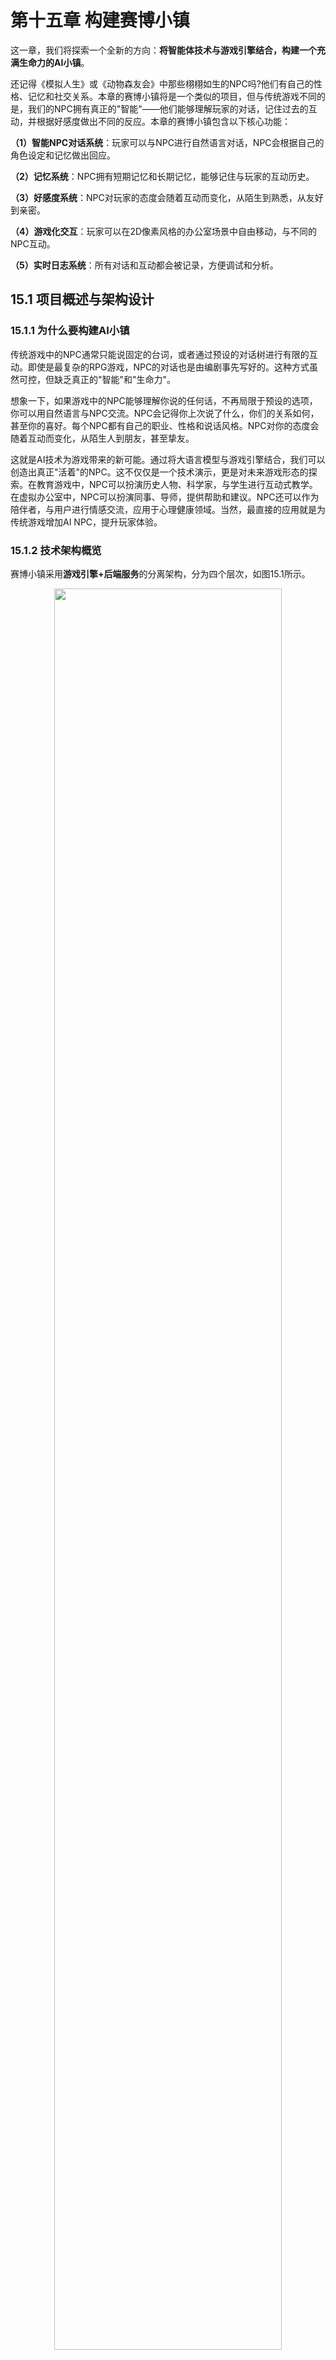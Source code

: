 # 第十五章 构建赛博小镇

这一章，我们将探索一个全新的方向：<strong>将智能体技术与游戏引擎结合，构建一个充满生命力的AI小镇</strong>。

还记得《模拟人生》或《动物森友会》中那些栩栩如生的NPC吗?他们有自己的性格、记忆和社交关系。本章的赛博小镇将是一个类似的项目，但与传统游戏不同的是，我们的NPC拥有真正的"智能"——他们能够理解玩家的对话，记住过去的互动，并根据好感度做出不同的反应。本章的赛博小镇包含以下核心功能：

<strong>（1）智能NPC对话系统</strong>：玩家可以与NPC进行自然语言对话，NPC会根据自己的角色设定和记忆做出回应。

<strong>（2）记忆系统</strong>：NPC拥有短期记忆和长期记忆，能够记住与玩家的互动历史。

<strong>（3）好感度系统</strong>：NPC对玩家的态度会随着互动而变化，从陌生到熟悉，从友好到亲密。

<strong>（4）游戏化交互</strong>：玩家可以在2D像素风格的办公室场景中自由移动，与不同的NPC互动。

<strong>（5）实时日志系统</strong>：所有对话和互动都会被记录，方便调试和分析。

## 15.1 项目概述与架构设计

### 15.1.1 为什么要构建AI小镇

传统游戏中的NPC通常只能说固定的台词，或者通过预设的对话树进行有限的互动。即使是最复杂的RPG游戏，NPC的对话也是由编剧事先写好的。这种方式虽然可控，但缺乏真正的"智能"和"生命力"。

想象一下，如果游戏中的NPC能够理解你说的任何话，不再局限于预设的选项，你可以用自然语言与NPC交流。NPC会记得你上次说了什么，你们的关系如何，甚至你的喜好。每个NPC都有自己的职业、性格和说话风格。NPC对你的态度会随着互动而变化，从陌生人到朋友，甚至挚友。

这就是AI技术为游戏带来的新可能。通过将大语言模型与游戏引擎结合，我们可以创造出真正"活着"的NPC。这不仅仅是一个技术演示，更是对未来游戏形态的探索。在教育游戏中，NPC可以扮演历史人物、科学家，与学生进行互动式教学。在虚拟办公室中，NPC可以扮演同事、导师，提供帮助和建议。NPC还可以作为陪伴者，与用户进行情感交流，应用于心理健康领域。当然，最直接的应用就是为传统游戏增加AI NPC，提升玩家体验。

### 15.1.2 技术架构概览

赛博小镇采用<strong>游戏引擎+后端服务</strong>的分离架构，分为四个层次，如图15.1所示。

<div align="center">
  <img src="https://raw.githubusercontent.com/datawhalechina/Hello-Agents/main/docs/images/15-figures/15-1.png" alt="" width="85%"/>
  <p>图 15.1 赛博小镇技术架构</p>
</div>

前端层使用Godot 4.5游戏引擎，负责游戏渲染、玩家控制、NPC显示和对话UI。Godot是一个开源的2D/3D游戏引擎，非常适合快速开发像素风格的游戏。后端层使用FastAPI框架，负责API路由、NPC状态管理、对话处理和日志记录。FastAPI是一个现代化的Python Web框架，性能优秀且易于开发。智能体层使用我们自己构建的HelloAgents框架，负责NPC智能、记忆管理和好感度计算。每个NPC都是一个SimpleAgent实例，拥有独立的记忆和状态。外部服务层提供LLM能力、向量存储和数据持久化，包括LLM API、Qdrant向量数据库和SQLite关系数据库。

数据流转过程如图15.2所示：

<div align="center">
  <img src="https://raw.githubusercontent.com/datawhalechina/Hello-Agents/main/docs/images/15-figures/15-2.png" alt="" width="85%"/>
  <p>图 15.2 数据流转过程</p>
</div>


玩家在Godot中按E键与NPC互动，Godot通过HTTP API发送对话请求到FastAPI后端。后端调用HelloAgents的SimpleAgent处理对话，Agent从记忆系统中检索相关历史，然后调用LLM生成回复。后端更新NPC状态和好感度，记录日志到控制台和文件，最后返回回复给Godot前端。Godot显示NPC回复并更新UI，完成一次完整的交互循环。

项目的结构如下，方便你定位源码:

```
Helloagents-AI-Town/
├── helloagents-ai-town/           # Godot游戏项目
│   ├── project.godot              # Godot项目配置
│   ├── scenes/                    # 游戏场景
│   │   ├── main.tscn              # 主场景(办公室)
│   │   ├── player.tscn            # 玩家角色
│   │   ├── npc.tscn               # NPC角色
│   │   └── dialogue_ui.tscn       # 对话UI
│   ├── scripts/                   # GDScript脚本
│   │   ├── main.gd                # 主场景逻辑
│   │   ├── player.gd              # 玩家控制
│   │   ├── npc.gd                 # NPC行为
│   │   ├── dialogue_ui.gd         # 对话UI逻辑
│   │   ├── api_client.gd          # API客户端
│   │   └── config.gd              # 配置管理
│   └── assets/                    # 游戏资源
│       ├── characters/            # 角色精灵图
│       ├── interiors/             # 室内场景
│       ├── ui/                    # UI素材
│       └── audio/                 # 音效音乐
│
└── backend/                       # Python后端
    ├── main.py                    # FastAPI主程序
    ├── agents.py                  # NPC Agent系统
    ├── relationship_manager.py    # 好感度管理
    ├── state_manager.py           # 状态管理
    ├── logger.py                  # 日志系统
    ├── config.py                  # 配置管理
    ├── models.py                  # 数据模型
    ├── requirements.txt           # Python依赖
    └── .env.example               # 环境变量示例
```

详细的架构设计和数据流转将在后续章节中介绍。

### 15.1.3 快速体验：5分钟运行项目

在深入学习实现细节之前，让我们先把项目跑起来，看看最终的效果。这样你会对整个系统有一个直观的认识。

<strong>环境要求：</strong>

- Godot 4.2或更高版本
- Python 3.10或更高版本
- LLM API密钥(OpenAI、DeepSeek、智谱等)

<strong>获取项目：</strong>

你可以下载`code/chapter15/Helloagents-AI-Town.zip`分发包并解压，或者从GitHub克隆完整仓库。

<strong>启动后端：</strong>

```bash
# 1. 进入backend目录
cd Helloagents-AI-Town/backend

# 2. 安装依赖
pip install -r requirements.txt

# 3. 配置环境变量
cp .env.example .env
# 编辑.env文件，填写你的API密钥

# 4. 启动后端服务
python main.py
```

成功启动后，你会看到如下输出：

```
============================================================
🎮 赛博小镇后端服务启动中...
============================================================
✅ 所有服务已启动!
📡 API地址: http://0.0.0.0:8000
📚 API文档: http://0.0.0.0:8000/docs
============================================================
```

<strong>启动Godot：</strong>

Godot的安装非常简单，Windows提供了直接打开的`.exe`文件，Mac也提供了`.dmg`文件。可直接在官网下载([Windows](https://godotengine.org/download/windows/) / [Mac](https://godotengine.org/download/macos/))

打开Godot引擎，点击"导入"按钮，浏览到`Helloagents-AI-Town/helloagents-ai-town/project.godot`，点击"导入并编辑"。等待Godot导入资源后，按`F5`或点击"运行"按钮启动游戏。

<strong>体验核心功能：</strong>

游戏启动后，你会看到一个像素风格的Datawhale办公室场景，如图15.3所示。

<div align="center">
  <img src="https://raw.githubusercontent.com/datawhalechina/Hello-Agents/main/docs/images/15-figures/15-3.png" alt="" width="85%"/>
  <p>图 15.3 赛博小镇游戏场景</p>
</div>

使用WASD键移动玩家角色，走到NPC附近时，屏幕上会显示"按E键交互"的提示。按下E键后，会弹出对话框，你可以输入任何想说的话，如图15.4所示。

<div align="center">
  <img src="https://raw.githubusercontent.com/datawhalechina/Hello-Agents/main/docs/images/15-figures/15-4.png" alt="" width="85%"/>
  <p>图 15.4 与NPC对话界面</p>
</div>

NPC会根据自己的角色设定(Python工程师、产品经理、UI设计师)和你们的互动历史做出回应。随着对话的进行，NPC对你的好感度会逐渐提升，从"陌生"到"熟悉"，再到"友好"、"亲密"甚至"挚友"。

<strong>好感度系统在后端实现</strong>，每次对话都会根据玩家的消息内容和情感分析来调整好感度值。虽然前端游戏界面中没有直接显示好感度数值，但所有的好感度变化都会被详细记录在后端日志中。你可以在`backend/logs/dialogue_YYYY-MM-DD.log`文件中查看每次对话的好感度变化。日志文件会记录每次对话的详细信息，包括：当前好感度值、检索到的相关记忆、NPC的回复、好感度变化量(+2.0、+3.0等)、变化原因(友好问候、正常交流等)以及情感分析结果(positive、neutral等)。这种设计让开发者可以清晰地追踪NPC与玩家的关系发展，也为后续在前端添加好感度UI提供了数据基础。

所有的对话都会被记录在后端的日志文件中，你可以通过以下命令实时查看：

```bash
# 在backend目录下
python view_logs.py
```

这个简单的体验展示了AI小镇的核心功能。接下来，我们将深入学习如何实现这些功能。




## 15.2 NPC智能体系统

### 15.2.1 基于HelloAgents的SimpleAgent

在赛博小镇中，每个NPC都是一个独立的智能体。我们使用HelloAgents框架中的SimpleAgent来实现NPC的智能。SimpleAgent是一个轻量级的智能体实现，它封装了LLM调用、消息管理和工具调用等核心功能。

回顾一下第七章中我们学习的SimpleAgent，它的核心是一个简单的对话循环：接收用户消息，调用LLM生成回复，返回结果。在赛博小镇中，我们需要为每个NPC创建一个SimpleAgent实例，并为其配置独特的系统提示词，让每个NPC拥有不同的性格和角色设定。

让我们看看如何创建一个NPC Agent。首先，我们需要定义NPC的基本信息，包括ID、名称、职业和性格。然后，我们根据这些信息构建系统提示词，让LLM扮演这个NPC的角色。最后，我们创建SimpleAgent实例，并配置记忆系统。

```python
from hello_agents import SimpleAgent, HelloAgentsLLM
from hello_agents.memory import MemoryManager, WorkingMemory, EpisodicMemory

def create_npc_agent(npc_id: str, name: str, role: str, personality: str):
    """创建NPC Agent"""
    # 构建系统提示词
    system_prompt = f"""你是{name},一位{role}。
你的性格特点:{personality}

你在Datawhale办公室工作,与同事们一起推动开源社区的发展。
请根据你的角色和性格,自然地与玩家对话。
记住你们之前的对话内容,保持对话的连贯性。
"""

    # 创建LLM实例
    llm = HelloAgentsLLM()

    # 创建记忆管理器
    memory_manager = MemoryManager(
        working_memory=WorkingMemory(capacity=10, ttl_minutes=120),
        episodic_memory=EpisodicMemory(
            db_path=f"memory_data/{npc_id}_episodic.db",
            collection_name=f"{npc_id}_memories"
        )
    )

    # 创建Agent
    agent = SimpleAgent(
        name=name,
        llm=llm,
        system_prompt=system_prompt,
        memory_manager=memory_manager
    )

    return agent
```

这段代码展示了如何创建一个NPC Agent。系统提示词定义了NPC的身份和性格，记忆管理器让NPC能够记住与玩家的对话历史。WorkingMemory是短期记忆，容量为10条消息，保留时间为120分钟。EpisodicMemory是长期记忆，使用SQLite数据库和Qdrant向量数据库存储，可以检索相关的历史对话。

NPC Agent的工作流程如图15.5所示：

<div align="center">
  <img src="https://raw.githubusercontent.com/datawhalechina/Hello-Agents/main/docs/images/15-figures/15-5.png" alt="" width="85%"/>
  <p>图 15.5 NPC Agent工作流程</p>
</div>


### 15.2.2 NPC角色设定与Prompt设计

一个好的NPC需要有鲜明的性格和角色设定。在赛博小镇中，我们设计了三个NPC，分别代表不同的职业和性格。

<strong>张三 - Python工程师</strong>

张三是一位资深的Python工程师，负责HelloAgents框架的核心开发。他性格严谨，说话直接，喜欢用技术术语。他对代码质量有很高的要求，经常会分享一些编程技巧和最佳实践。

```python
npc_zhang = {
    "npc_id": "zhang_san",
    "name": "张三",
    "role": "Python工程师",
    "personality": "严谨、专业、喜欢分享技术知识。说话直接,注重代码质量。"
}
```

<strong>李四 - 产品经理</strong>

李四是一位经验丰富的产品经理，负责HelloAgents框架的产品规划和用户体验设计。他性格外向，善于沟通，总是能从用户的角度思考问题。他喜欢讨论产品设计和用户需求，经常会问"为什么"。

```python
npc_li = {
    "npc_id": "li_si",
    "name": "李四",
    "role": "产品经理",
    "personality": "外向、善于沟通、注重用户体验。喜欢从用户角度思考问题。"
}
```

<strong>王五 - UI设计师</strong>

王五是一位富有创意的UI设计师，负责HelloAgents框架的界面设计和视觉呈现。他性格温和，审美独特，对色彩和布局有敏锐的感知。他喜欢讨论设计理念和美学，经常会分享一些设计灵感。

```python
npc_wang = {
    "npc_id": "wang_wu",
    "name": "王五",
    "role": "UI设计师",
    "personality": "温和、富有创意、审美独特。注重视觉呈现和用户体验。"
}
```

这三个NPC的设定各有特色，玩家可以根据自己的兴趣选择与不同的NPC互动。张三可以教你编程技巧，李四可以和你讨论产品设计，王五可以分享设计灵感。

### 15.2.3 记忆系统集成

记忆系统是NPC智能的关键。一个能够记住过去对话的NPC，会让玩家感觉更加真实和有趣。我们采用helloagents的`WorkingMemory`和`EpisodicMemory`构造短期记忆和长期记忆。

短期记忆存储最近的对话内容，容量有限，会随着时间自动清理。它的作用是保持对话的连贯性，让NPC能够理解上下文。比如，当玩家说"它是什么颜色的?"时，NPC需要从短期记忆中找到"它"指的是什么。

长期记忆存储所有的对话历史，使用向量数据库进行语义检索。当玩家提到某个话题时，NPC可以从长期记忆中检索相关的历史对话，回忆起之前讨论过的内容。比如，当玩家说"还记得我们上次讨论的那个项目吗?"，NPC可以从长期记忆中找到相关的对话记录。

记忆系统的架构如图15.6所示：

<div align="center">
  <img src="https://raw.githubusercontent.com/datawhalechina/Hello-Agents/main/docs/images/15-figures/15-6.png" alt="" width="85%"/>
  <p>图 15.6 记忆系统架构</p>
</div>


在实际使用中，Agent会先从短期记忆中获取最近的对话，然后从长期记忆中检索相关的历史对话，将这些信息一起发送给LLM，生成更加准确和个性化的回复。

```python
# Agent处理对话的流程
def process_dialogue(agent, player_message):
    # 1. 从短期记忆获取最近对话
    recent_messages = agent.memory_manager.working_memory.get_recent_messages(5)

    # 2. 从长期记忆检索相关历史
    relevant_memories = agent.memory_manager.episodic_memory.search(
        query=player_message,
        top_k=3
    )

    # 3. 构建上下文
    context = {
        "recent": recent_messages,
        "relevant": relevant_memories
    }

    # 4. 调用Agent生成回复
    reply = agent.run(player_message, context=context)

    # 5. 保存到记忆系统
    agent.memory_manager.add_interaction(player_message, reply)

    return reply
```

这个流程确保了NPC能够记住与玩家的互动历史，并在对话中体现出来。

### 15.2.4 批量对话生成：轻负载模式

在实际运行中，很快就会发现了一个问题：当多个玩家同时与不同的NPC对话时，后端需要并发处理多个LLM请求。每个请求都需要调用API，这不仅增加了成本，还可能因为并发限制导致请求失败或延迟。

为了解决这个问题，我们设计了一个<strong>批量对话生成系统</strong>。核心思想是：将多个NPC的对话请求合并成一次LLM调用，让LLM一次性生成所有NPC的回复。这就像餐厅的"预制菜"一样，提前批量准备好，需要时直接使用，大大降低了成本和延迟。

批量生成的工作流程如图15.7所示：

<div align="center">
  <img src="https://raw.githubusercontent.com/datawhalechina/Hello-Agents/main/docs/images/15-figures/15-7.png" alt="" width="85%"/>
  <p>图 15.7 批量生成vs传统模式</p>
</div>


批量生成器的实现非常巧妙。我们构建一个特殊的提示词，要求LLM一次性生成所有NPC的对话，并以JSON格式返回。这样，一次API调用就能获得所有NPC的回复，成本降低到原来的1/3，延迟也大幅减少。

```python
class NPCBatchGenerator：
    """批量生成NPC对话的生成器"""

    def __init__(self):
        self.llm = HelloAgentsLLM()
        self.npc_configs = NPC_ROLES  # 所有NPC的配置

    def generate_batch_dialogues(self, context: Optional[str] = None) -> Dict[str, str]:
        """批量生成所有NPC的对话

        Args:
            context: 场景上下文(如"上午工作时间"、"午餐时间"等)

        Returns:
            Dict[str, str]: NPC名称到对话内容的映射
        """
        # 构建批量生成提示词
        prompt = self._build_batch_prompt(context)

        # 一次LLM调用生成所有对话
        response = self.llm.invoke([
            {"role": "system", "content": "你是一个游戏NPC对话生成器,擅长创作自然真实的办公室对话。"},
            {"role": "user", "content": prompt}
        ])

        # 解析JSON响应
        dialogues = json.loads(response)
        # 返回格式: {"张三": "...", "李四": "...", "王五": "..."}

        return dialogues

    def _build_batch_prompt(self, context: Optional[str] = None) -> str:
        """构建批量生成提示词"""
        # 根据时间自动推断场景
        if context is None:
            context = self._get_current_context()

        # 构建NPC描述
        npc_descriptions = []
        for name, cfg in self.npc_configs.items():
            desc = f"- {name}({cfg['title']}): 在{cfg['location']}{cfg['activity']},性格{cfg['personality']}"
            npc_descriptions.append(desc)

        npc_desc_text = "\n".join(npc_descriptions)

        prompt = f"""请为Datawhale办公室的3个NPC生成当前的对话或行为描述。

【场景】{context}

【NPC信息】
{npc_desc_text}

【生成要求】
1. 每个NPC生成1句话(20-40字)
2. 内容要符合角色设定、当前活动和场景氛围
3. 可以是自言自语、工作状态描述、或简单的思考
4. 要自然真实,像真实的办公室同事
5. **必须严格按照JSON格式返回**

【输出格式】(严格遵守)
{{"张三": "...", "李四": "...", "王五": "..."}}

【示例输出】
{{"张三": "这个bug真是见鬼了,已经调试两小时了...", "李四": "嗯,这个功能的优先级需要重新评估一下。", "王五": "这杯咖啡的拉花真不错,灵感来了!"}}

请生成(只返回JSON,不要其他内容):
"""
        return prompt
```

这个设计的关键在于提示词的构建。我们明确要求LLM返回JSON格式，并提供了示例输出。LLM会严格按照这个格式生成回复，我们只需要解析JSON就能获得所有NPC的对话。

批量生成还有一个额外的好处：所有NPC的对话是在同一个上下文中生成的，因此它们之间会有一定的关联性。比如，如果张三在调试bug，李四可能会提到要帮忙看看;如果王五在设计界面，张三可能会说等会儿去看看设计稿。这让整个办公室的氛围更加真实和连贯。

当然，批量生成也有一些限制。它更适合生成NPC的"背景对话"或"自言自语"，而不是与玩家的直接互动。对于玩家发起的对话，我们仍然使用单独的Agent来处理，以保证回复的个性化和准确性。批量生成主要用于以下场景：

1. <strong>NPC背景对话</strong>：玩家进入场景时，NPC正在做什么、说什么
2. <strong>定时更新</strong>：每隔一段时间更新NPC的状态和对话
3. <strong>场景氛围</strong>：根据时间(早上、中午、晚上)生成不同的对话
4. <strong>降低成本</strong>：在高并发场景下，使用批量生成降低API调用次数

<strong>混合模式：批量生成+即时响应</strong>

在实际实现中，我们采用了一种混合模式，将批量生成和即时响应结合起来。这个设计非常巧妙，既保证了效率，又保证了交互的质量。

具体来说，系统会在后台定期运行批量生成，为所有NPC生成当前场景下的"背景对话"。这些对话会被缓存起来，当玩家靠近NPC但还没有发起交互时，NPC会显示这些背景对话，比如"正在调试代码..."、"在看产品文档..."等。这让NPC看起来是"活着的"，而不是静止的模型。

但是，当玩家按下E键发起交互时，系统会立即切换到即时响应模式。此时，后端会调用该NPC的专属Agent，根据玩家的具体消息、历史记忆和好感度，生成个性化的回复。这个过程是实时的，确保NPC的回复与玩家的输入高度相关。

```python
# 在main.py中的混合模式实现
@app.post("/dialogue")
async def dialogue(request: DialogueRequest):
    """处理玩家与NPC的对话(即时响应模式)"""
    npc_id = request.npc_id
    player_message = request.player_message
    player_name = request.player_name

    # 获取NPC Agent(每个NPC有独立的Agent)
    agent = npc_agents.get(npc_id)
    if not agent:
        raise HTTPException(status_code=404, detail="NPC not found")

    # 即时生成个性化回复
    # 这里不使用批量生成,而是调用Agent的run方法
    reply = agent.run(player_message)

    # 更新好感度
    affinity_change = relationship_manager.update_affinity(
        npc_id, player_name, player_message, reply
    )

    return {
        "npc_reply": reply,
        "affinity_score": affinity_change["score"],
        "affinity_level": affinity_change["level"]
    }

# 后台任务:定期批量生成背景对话
async def background_dialogue_update():
    """后台任务:每5分钟更新一次NPC背景对话"""
    while True:
        try:
            # 使用批量生成器生成所有NPC的背景对话
            batch_generator = get_batch_generator()
            dialogues = batch_generator.generate_batch_dialogues()

            # 更新到状态管理器
            for npc_name, dialogue in dialogues.items():
                state_manager.update_npc_background_dialogue(npc_name, dialogue)

            print(f"✅ 背景对话更新完成: {len(dialogues)}个NPC")
        except Exception as e:
            print(f"❌ 背景对话更新失败: {e}")

        # 等待5分钟
        await asyncio.sleep(300)
```

这种混合模式的优势非常明显：

1. <strong>降低成本</strong>：背景对话使用批量生成，一次调用生成所有NPC的对话，成本低
2. <strong>保证质量</strong>：玩家交互使用即时响应，每个回复都是个性化的，质量高
3. <strong>提升体验</strong>：NPC始终有"背景对话"，看起来很生动;玩家交互时回复准确，体验好
4. <strong>灵活调整</strong>：可以根据服务器负载动态调整批量生成的频率

通过批量生成和即时响应的结合，我们实现了一个既高效又智能的NPC系统。在正常情况下，玩家感受不到任何差异，但后端的成本和性能得到了显著优化。这个设计思路也可以应用到其他需要大量AI调用的场景中。


## 15.3 好感度系统设计

### 15.3.1 好感度等级划分

在赛博小镇中，NPC对玩家的态度会随着互动而变化。我们设计了一个五级好感度系统，从陌生到挚友，每个等级都有不同的分数范围和对应的行为表现。

好感度系统的核心思想是：通过量化NPC与玩家的关系，让NPC的回复更加真实和有层次感。当玩家刚进入游戏时，所有NPC对玩家都是陌生的态度，回复比较礼貌但疏远。随着对话的进行，如果玩家表现友好，NPC的好感度会逐渐提升，回复也会变得更加亲切和详细。

我们将好感度分为五个等级，每个等级对应一个分数范围，如图15.8所示：

<div align="center">
  <img src="https://raw.githubusercontent.com/datawhalechina/Hello-Agents/main/docs/images/15-figures/15-8.png" alt="" width="85%"/>
  <p>图 15.8 好感度等级划分</p>
</div>

- <strong>陌生(0-20分)</strong>：NPC刚认识玩家，态度礼貌但保持距离。回复简短，不会主动分享个人信息。

- <strong>熟悉(21-40分)</strong>：NPC开始记住玩家，愿意进行简单的交流。回复变得更加自然，偶尔会分享一些工作相关的信息。

- <strong>友好(41-60分)</strong>：NPC把玩家当作朋友，愿意分享更多信息。回复更加详细，会主动询问玩家的情况。

- <strong>亲密(61-80分)</strong>：NPC非常信任玩家，愿意分享私人话题。回复充满热情，会给玩家提供帮助和建议。

- <strong>挚友(81-100分)</strong>：NPC把玩家当作最好的朋友，无话不谈。回复非常亲切，会分享内心的想法和感受。

这个设计让玩家能够清晰地感受到与NPC关系的变化，也为后续的游戏玩法提供了基础。比如，只有达到一定好感度，NPC才会分享某些特殊信息或提供特殊任务。

### 15.3.2 好感度计算逻辑

好感度的计算需要考虑多个因素。我们不能简单地让每次对话都增加固定的分数，这样会让系统显得机械和不真实。一个好的好感度系统应该能够识别玩家的态度，并根据对话内容动态调整分数。

在赛博小镇中，我们使用LLM来分析对话内容，判断玩家的态度是友好、中立还是不友好。然后根据判断结果调整好感度分数。这个过程是自动的，不需要玩家刻意选择选项，让互动更加自然。

好感度计算流程如图15.9所示：

<div align="center">
  <img src="https://raw.githubusercontent.com/datawhalechina/Hello-Agents/main/docs/images/15-figures/15-9.png" alt="" width="85%"/>
  <p>图 15.9 好感度计算流程</p>
</div>


```python
class RelationshipManager:
    """好感度管理器"""

    def __init__(self):
        self.affinity_data = {}  # 存储好感度数据
        self.llm = HelloAgentsLLM()  # 用于分析对话

    def analyze_sentiment(self, player_message: str, npc_reply: str) -> int:
        """分析对话情感,返回好感度变化值"""
        prompt = f"""分析以下对话中玩家的态度:
玩家: {player_message}
NPC: {npc_reply}

请判断玩家的态度是:
1. 友好(+5分): 礼貌、热情、表示感谢或赞同
2. 中立(+2分): 普通的询问或陈述
3. 不友好(-3分): 粗鲁、冷漠、批评或否定

只返回数字,不要其他内容。"""

        response = self.llm.think([{"role": "user", "content": prompt}])
        try:
            score_change = int(response.strip())
            return max(-3, min(5, score_change))  # 限制在-3到5之间
        except:
            return 2  # 默认中立

    def update_affinity(self, npc_id: str, player_name: str,
                       player_message: str, npc_reply: str) -> dict:
        """更新好感度"""
        key = f"{npc_id}_{player_name}"

        # 获取当前好感度
        if key not in self.affinity_data:
            self.affinity_data[key] = {
                "score": 0,
                "level": "陌生",
                "interaction_count": 0
            }

        # 分析对话情感
        score_change = self.analyze_sentiment(player_message, npc_reply)

        # 更新分数
        current_score = self.affinity_data[key]["score"]
        new_score = max(0, min(100, current_score + score_change))

        # 更新等级
        level = self.get_affinity_level(new_score)

        # 更新数据
        self.affinity_data[key].update({
            "score": new_score,
            "level": level,
            "interaction_count": self.affinity_data[key]["interaction_count"] + 1
        })

        return self.affinity_data[key]

    def get_affinity_level(self, score: int) -> str:
        """根据分数获取好感度等级"""
        if score <= 20:
            return "陌生"
        elif score <= 40:
            return "熟悉"
        elif score <= 60:
            return "友好"
        elif score <= 80:
            return "亲密"
        else:
            return "挚友"
```

这个实现使用LLM来分析对话内容，自动判断玩家的态度并调整好感度。这样的设计让好感度系统更加智能和自然，玩家不需要刻意讨好NPC，只需要正常交流即可。

### 15.3.3 好感度影响对话

好感度不仅仅是一个数字，它应该真正影响NPC的行为。在赛博小镇中，我们通过修改NPC的系统提示词，让NPC根据当前的好感度等级调整回复风格。

当好感度较低时，NPC会保持礼貌但疏远的态度。当好感度提升后，NPC会变得更加热情和健谈。这种变化是通过动态调整系统提示词实现的。

```python
def create_npc_agent_with_affinity(npc_id: str, name: str, role: str,
                                   personality: str, affinity_level: str):
    """创建带好感度的NPC Agent"""

    # 根据好感度等级调整提示词
    affinity_prompts = {
        "陌生": "你刚认识这位玩家,保持礼貌但不要过于热情。回复简短专业。",
        "熟悉": "你已经认识这位玩家,可以进行正常的交流。回复自然友好。",
        "友好": "你把这位玩家当作朋友,愿意分享更多信息。回复详细热情。",
        "亲密": "你非常信任这位玩家,可以分享私人话题。回复充满关心。",
        "挚友": "你把这位玩家当作最好的朋友,无话不谈。回复亲切真诚。"
    }

    system_prompt = f"""你是{name},一位{role}。
你的性格特点:{personality}

当前与玩家的关系:{affinity_level}
{affinity_prompts.get(affinity_level, affinity_prompts["陌生"])}

你在Datawhale办公室工作,与同事们一起推动开源社区的发展。
请根据你的角色、性格和与玩家的关系,自然地回复。
"""

    # 创建Agent
    llm = HelloAgentsLLM()
    agent = SimpleAgent(
        name=name,
        llm=llm,
        system_prompt=system_prompt
    )

    return agent
```

这个设计让NPC的行为随着好感度动态变化。玩家可以明显感受到，随着互动的增加，NPC对自己的态度在逐渐改变，这大大增强了游戏的沉浸感和趣味性。


## 15.4 后端服务实现

### 15.4.1 FastAPI应用结构

赛博小镇的后端使用FastAPI框架构建，负责处理Godot前端的请求，调用HelloAgents的NPC Agent，管理NPC状态和好感度，以及记录日志。一个清晰的应用结构能够让代码更易于维护和扩展。

我们的FastAPI应用采用模块化设计，将不同的功能分离到不同的文件中，如图15.10所示:

<div align="center">
  <img src="https://raw.githubusercontent.com/datawhalechina/Hello-Agents/main/docs/images/15-figures/15-10.png" alt="" width="85%"/>
  <p>图 15.10 后端应用结构</p>
</div>


让我们从`main.py`开始，这是FastAPI应用的入口文件：

```python
from fastapi import FastAPI, HTTPException
from fastapi.middleware.cors import CORSMiddleware
from pydantic import BaseModel, Field
from typing import Optional
import uvicorn

from agents import NPCAgentManager
from relationship_manager import RelationshipManager
from state_manager import StateManager
from logger import DialogueLogger
from config import settings

# 创建FastAPI应用
app = FastAPI(
    title="赛博小镇后端服务",
    description="基于HelloAgents的AI NPC对话系统",
    version="1.0.0"
)

# 配置CORS,允许Godot前端访问
app.add_middleware(
    CORSMiddleware,
    allow_origins=["*"],  # 生产环境应该限制具体域名
    allow_credentials=True,
    allow_methods=["*"],
    allow_headers=["*"],
)

# 初始化各个管理器
agent_manager = NPCAgentManager()
relationship_manager = RelationshipManager()
state_manager = StateManager()
dialogue_logger = DialogueLogger()

@app.on_event("startup")
async def startup_event():
    """应用启动时的初始化"""
    print("=" * 60)
    print("🎮 赛博小镇后端服务启动中...")
    print("=" * 60)

    # 初始化NPC Agents
    agent_manager.initialize_npcs()
    print("✅ NPC Agents已初始化")

    # 初始化状态管理器
    state_manager.initialize_npcs()
    print("✅ 状态管理器已初始化")

@app.get("/")
async def root():
    """健康检查"""
    return {
        "status": "running",
        "message": "赛博小镇后端服务正在运行",
        "version": "1.0.0",
        "npcs": state_manager.get_npc_count()
    }

if __name__ == "__main__":
    uvicorn.run(
        app,
        host=settings.HOST,
        port=settings.PORT,
        log_level="info"
    )
```

这个主程序文件定义了FastAPI应用的基本结构，配置了CORS中间件以允许跨域请求，并在启动时初始化各个管理器。接下来我们将实现具体的API路由。

### 15.4.2 API路由设计

赛博小镇的后端需要提供几个核心API端点，用于处理Godot前端的请求。我们将这些路由添加到`main.py`中。

<strong>获取NPC状态</strong>

这个API返回所有NPC的当前状态，包括位置、是否忙碌等信息：

```python
from models import NPCStatusResponse

@app.get("/npcs/status", response_model=NPCStatusResponse)
async def get_npc_status():
    """获取所有NPC的状态"""
    npcs = state_manager.get_all_npc_states()
    return {"npcs": npcs}

@app.get("/npcs/{npc_id}/status")
async def get_single_npc_status(npc_id: str):
    """获取单个NPC的状态"""
    npc = state_manager.get_npc_state(npc_id)
    if not npc:
        raise HTTPException(status_code=404, detail=f"NPC {npc_id} 不存在")
    return npc
```

<strong>对话接口</strong>

这是最核心的API，处理玩家与NPC的对话：

```python
from models import DialogueRequest, DialogueResponse

@app.post("/dialogue", response_model=DialogueResponse)
async def dialogue(request: DialogueRequest):
    """处理玩家与NPC的对话"""
    # 1. 验证NPC是否存在
    if not agent_manager.has_npc(request.npc_id):
        raise HTTPException(status_code=404, detail=f"NPC {request.npc_id} 不存在")

    # 2. 检查NPC是否忙碌
    if state_manager.is_npc_busy(request.npc_id):
        raise HTTPException(status_code=409, detail=f"NPC {request.npc_id} 正在与其他玩家对话")

    # 3. 标记NPC为忙碌状态
    state_manager.set_npc_busy(request.npc_id, True)

    try:
        # 4. 获取当前好感度
        affinity_info = relationship_manager.get_affinity(
            request.npc_id,
            request.player_name
        )

        # 5. 调用Agent生成回复
        agent = agent_manager.get_agent(request.npc_id, affinity_info["level"])
        reply = agent.run(request.player_message)

        # 6. 更新好感度
        new_affinity = relationship_manager.update_affinity(
            request.npc_id,
            request.player_name,
            request.player_message,
            reply
        )

        # 7. 记录日志
        dialogue_logger.log_dialogue(
            npc_id=request.npc_id,
            player_name=request.player_name,
            player_message=request.player_message,
            npc_reply=reply,
            affinity_info=new_affinity
        )

        # 8. 返回回复
        return DialogueResponse(
            npc_reply=reply,
            affinity_level=new_affinity["level"],
            affinity_score=new_affinity["score"]
        )

    except Exception as e:
        dialogue_logger.log_error(f"对话处理失败: {str(e)}")
        raise HTTPException(status_code=500, detail=f"对话处理失败: {str(e)}")

    finally:
        # 9. 释放NPC状态
        state_manager.set_npc_busy(request.npc_id, False)
```

<strong>好感度查询</strong>

这个API允许查询玩家与NPC的好感度：

```python
from models import AffinityInfo

@app.get("/affinity/{npc_id}/{player_name}", response_model=AffinityInfo)
async def get_affinity(npc_id: str, player_name: str):
    """获取玩家与NPC的好感度"""
    if not agent_manager.has_npc(npc_id):
        raise HTTPException(status_code=404, detail=f"NPC {npc_id} 不存在")

    affinity = relationship_manager.get_affinity(npc_id, player_name)
    return affinity
```

API路由的调用流程如图15.11所示：

<div align="center">
  <img src="https://raw.githubusercontent.com/datawhalechina/Hello-Agents/main/docs/images/15-figures/15-11.png" alt="" width="85%"/>
  <p>图 15.11 API调用流程</p>
</div>


### 15.4.3 状态管理与日志系统

<strong>状态管理器</strong>

状态管理器负责跟踪每个NPC的当前状态，包括位置、是否忙碌、当前动作等。这对于防止并发问题很重要,比如避免一个NPC同时与多个玩家对话。

```python
# state_manager.py
from typing import Dict, List, Optional
from datetime import datetime

class StateManager:
    """NPC状态管理器"""

    def __init__(self):
        self.npc_states: Dict[str, dict] = {}

    def initialize_npcs(self):
        """初始化NPC状态"""
        npcs = [
            {
                "npc_id": "zhang_san",
                "name": "张三",
                "role": "Python工程师",
                "position": {"x": 300, "y": 200}
            },
            {
                "npc_id": "li_si",
                "name": "李四",
                "role": "产品经理",
                "position": {"x": 500, "y": 200}
            },
            {
                "npc_id": "wang_wu",
                "name": "王五",
                "role": "UI设计师",
                "position": {"x": 700, "y": 200}
            }
        ]

        for npc in npcs:
            self.npc_states[npc["npc_id"]] = {
                **npc,
                "is_busy": False,
                "current_action": "idle",
                "last_interaction": None
            }

    def get_npc_state(self, npc_id: str) -> Optional[dict]:
        """获取NPC状态"""
        return self.npc_states.get(npc_id)

    def get_all_npc_states(self) -> List[dict]:
        """获取所有NPC状态"""
        return list(self.npc_states.values())

    def is_npc_busy(self, npc_id: str) -> bool:
        """检查NPC是否忙碌"""
        npc = self.npc_states.get(npc_id)
        return npc["is_busy"] if npc else False

    def set_npc_busy(self, npc_id: str, busy: bool):
        """设置NPC忙碌状态"""
        if npc_id in self.npc_states:
            self.npc_states[npc_id]["is_busy"] = busy
            if busy:
                self.npc_states[npc_id]["last_interaction"] = datetime.now().isoformat()

    def get_npc_count(self) -> int:
        """获取NPC数量"""
        return len(self.npc_states)
```

<strong>日志系统</strong>

日志系统实现了双输出：控制台和文件。这样既方便实时查看，又能保存历史记录。

```python
# logger.py
import logging
from datetime import datetime
from pathlib import Path

class DialogueLogger:
    """对话日志记录器"""

    def __init__(self, log_dir: str = "logs"):
        self.log_dir = Path(log_dir)
        self.log_dir.mkdir(exist_ok=True)

        # 创建日志文件名(按日期)
        today = datetime.now().strftime("%Y-%m-%d")
        log_file = self.log_dir / f"dialogue_{today}.log"

        # 配置日志
        self.logger = logging.getLogger("DialogueLogger")
        self.logger.setLevel(logging.INFO)

        # 控制台处理器
        console_handler = logging.StreamHandler()
        console_handler.setLevel(logging.INFO)
        console_formatter = logging.Formatter(
            '%(asctime)s - %(levelname)s - %(message)s',
            datefmt='%H:%M:%S'
        )
        console_handler.setFormatter(console_formatter)

        # 文件处理器
        file_handler = logging.FileHandler(log_file, encoding='utf-8')
        file_handler.setLevel(logging.INFO)
        file_formatter = logging.Formatter(
            '%(asctime)s - %(levelname)s - %(message)s',
            datefmt='%Y-%m-%d %H:%M:%S'
        )
        file_handler.setFormatter(file_formatter)

        # 添加处理器
        self.logger.addHandler(console_handler)
        self.logger.addHandler(file_handler)

    def log_dialogue(self, npc_id: str, player_name: str,
                    player_message: str, npc_reply: str,
                    affinity_info: dict):
        """记录对话"""
        log_message = f"""
{'='*60}
NPC: {npc_id}
玩家: {player_name}
玩家消息: {player_message}
NPC回复: {npc_reply}
好感度: {affinity_info['level']} ({affinity_info['score']}/100)
互动次数: {affinity_info['interaction_count']}
{'='*60}
"""
        self.logger.info(log_message)

    def log_error(self, error_message: str):
        """记录错误"""
        self.logger.error(error_message)
```

这个日志系统会在控制台实时显示对话内容，同时保存到文件中。每天的日志会保存在单独的文件中,方便后续分析。

### 15.4.4 理解Godot的场景系统

在开始构建游戏场景之前，我们需要先理解Godot的核心概念——场景(Scene)和节点(Node)。这是Godot与其他游戏引擎最大的不同之处，也是它最强大的特性之一。

<strong>什么是节点?</strong>

节点是Godot中最基本的构建块。你可以把节点想象成乐高积木，每个节点都有特定的功能。比如，Sprite2D节点用于显示图片，AudioStreamPlayer节点用于播放音频，CharacterBody2D节点用于处理角色的物理移动。Godot提供了上百种不同类型的节点，每种节点都专注于做好一件事。

节点之间可以形成父子关系，构成一个树状结构。父节点可以影响子节点，比如移动父节点会同时移动所有子节点，隐藏父节点会同时隐藏所有子节点。这种层级关系让我们可以轻松地组织和管理复杂的游戏对象。

<strong>什么是场景?</strong>

场景是一组节点的集合，保存在一个.tscn文件中。你可以把场景理解为一个"预制件"。比如，我们可以创建一个"玩家"场景，包含角色的精灵、碰撞体、音效等所有相关节点。然后在游戏中多次使用这个场景，每次使用都会创建一个独立的实例。

场景的强大之处在于它的可复用性和模块化。我们可以在一个场景中实例化另一个场景，形成嵌套结构。比如，主场景可以包含玩家场景、多个NPC场景和UI场景。修改NPC场景会自动影响所有NPC实例，这大大简化了开发和维护。

<strong>一个简单的例子</strong>

让我们用一个简单的例子来理解场景和节点。假设我们要创建一个"玩家"场景：

```
Player (CharacterBody2D)  ← 根节点,负责物理移动
├─ AnimatedSprite2D       ← 子节点,显示角色动画
├─ CollisionShape2D       ← 子节点,定义碰撞形状
└─ Camera2D               ← 子节点,摄像机跟随玩家
```

这个场景包含4个节点，形成树状结构。CharacterBody2D是根节点，其他三个是它的子节点。我们可以给每个节点添加脚本来控制它的行为，也可以给根节点添加脚本来协调所有子节点。

当我们在主场景中实例化这个Player场景时，Godot会创建这整个节点树的一个副本。我们可以创建多个玩家实例，每个实例都是独立的，有自己的位置、状态和行为。

<strong>场景实例化的优势</strong>

在赛博小镇中，我们有三个NPC：张三、李四和王五。如果不使用场景系统，我们需要为每个NPC分别创建节点、设置属性、编写脚本，这会导致大量重复工作。而使用场景系统，我们只需要创建一个通用的NPC场景，然后实例化三次，通过脚本参数设置不同的名称和角色信息即可。

这种设计的好处是：如果我们想给所有NPC添加一个新功能(比如头顶显示对话气泡)，只需要修改NPC场景，所有实例都会自动获得这个功能。

## 15.5 Godot游戏场景构建

<strong>为什么选择Godot作为游戏引擎?</strong>

在众多游戏引擎中，我们选择Godot 4.5作为前端引擎，主要基于以下几个考虑：

（1）Godot在2D游戏开发上有着天然的优势</strong>。赛博小镇是一个俯视角的2D像素风格游戏，Godot的2D引擎非常成熟，提供了TileMap、AnimatedSprite2D、CharacterBody2D等专门为2D游戏设计的节点类型，开发效率远高于Unity等引擎。Godot的场景系统(Scene System)让我们可以将玩家、NPC、UI等元素封装成独立的场景，然后在主场景中实例化，这种组件化的设计非常适合我们的需求。

（2）<strong>Godot是完全开源且免费的</strong>。Godot使用MIT许可证，没有任何版权费用或收入分成，这对于教学项目和开源项目非常友好。你可以自由地修改引擎源码，也可以将游戏商业化而不用担心授权问题。相比之下，Unity虽然功能强大，但在2024年引入了运行时费用政策，引发了开发者社区的广泛争议。

（3）<strong>Godot的学习成本极低</strong>。Godot使用GDScript作为主要脚本语言，这是一种类似Python的动态类型语言，语法简洁易懂，学习曲线非常平缓。对于已经熟悉Python的读者来说，学习GDScript几乎没有门槛——变量声明、函数定义、控制流程等语法都与Python高度相似，你甚至可以在几小时内就上手编写游戏脚本。Godot的节点树结构也非常直观，你可以在编辑器中直观地看到场景的层级关系，这对于初学者非常友好。

（4）<strong>Godot与Python后端的集成非常简单</strong>。Godot内置了HTTPRequest节点，可以轻松地与FastAPI后端进行HTTP通信。我们只需要创建一个API客户端脚本，封装所有的API调用，就可以在游戏中调用后端的AI能力。这种前后端分离的架构让我们可以独立开发和测试游戏逻辑和AI逻辑，大大提高了开发效率。

当然，Godot也有一些局限性。比如，Godot的3D能力相比Unreal Engine和Unity还有差距，如果你要开发大型3D游戏，可能需要考虑其他引擎。但对于2D游戏、独立游戏和教学项目，Godot是一个非常优秀的选择。

### 15.5.1 场景设计与资源组织

理解了Godot的场景系统后，我们来看看赛博小镇的场景设计。整个游戏由四个核心场景组成：Main(主场景)、Player(玩家)、NPC(非玩家角色)和DialogueUI(对话界面)。每个场景都是一个独立的模块，可以单独编辑和测试，然后组合在一起形成完整的游戏。

赛博小镇的场景组织采用了模块化设计。我们首先创建三个基础场景：Player(玩家)、NPC(非玩家角色)和DialogueUI(对话界面)。然后在Main(主场景)中将这些场景实例化并组合起来。特别值得注意的是，三个NPC(张三、李四、王五)都是同一个NPC场景的实例，只是通过脚本参数设置了不同的角色信息。

让我们先看看四个核心场景的结构，如图15.12所示：

<div align="center">
  <img src="https://raw.githubusercontent.com/datawhalechina/Hello-Agents/main/docs/images/15-figures/15-12.png" alt="" width="85%"/>
  <p>图 15.12 赛博小镇的四个核心场景</p>
</div>


这个图展示了四个独立的场景及其内部结构。<strong>场景1(Main)</strong>是主场景，它包含了背景图片(Sprite2D)、玩家实例、NPCs组织节点(下面有三个NPC实例)、对话界面实例、墙体组织节点和背景音乐。注意，这里的Player、NPC_Zhang、NPC_Li、NPC_Wang和DialogueUI都是场景实例，不是普通节点。<strong>场景2(Player)</strong>定义了玩家角色的结构，包含动画、碰撞、摄像机和两个音效节点。<strong>场景3(NPC)</strong>是一个通用模板，张三、李四、王五都是这个场景的实例，包含碰撞、动画、交互区域和两个标签。<strong>场景4(DialogueUI)</strong>是一个CanvasLayer节点，包含Panel和各种UI元素。

场景实例化的过程可以这样理解：我们在Godot编辑器中创建了NPC.tscn这个场景文件，定义了NPC的节点结构。然后在Main场景中，我们三次"实例化"这个NPC场景，创建了三个独立的副本，分别命名为NPC_Zhang、NPC_Li和NPC_Wang。每个副本都有自己的位置和状态，但它们共享相同的节点结构。如果我们修改NPC.tscn，比如给NPC添加一个新的音效节点，那么所有三个实例都会自动获得这个音效。

在Godot中创建这些场景的步骤如下：

1. <strong>创建Player场景</strong>：新建场景，选择CharacterBody2D作为根节点，添加AnimatedSprite2D、CollisionShape2D、Camera2D、InteractSound和RunningSound子节点，保存为Player.tscn。

2. <strong>创建NPC场景</strong>：新建场景，选择CharacterBody2D作为根节点，添加CollisionShape2D、AnimatedSprite2D、InteractionArea(Area2D，下面有CollisionShape2D)、NameLabel和DialogueLabel子节点，保存为NPC.tscn。

3. <strong>创建DialogueUI场景</strong>：新建场景，选择CanvasLayer作为根节点，添加Panel子节点，在Panel下添加NPCName、NPCTitle、DialogueText(RichTextLabel)、PlayerInput(LineEdit)、SendButton和CloseButton，保存为DialogueUI.tscn。

4. <strong>创建Main场景</strong>：新建场景，选择Node2D作为根节点，添加Background(Sprite2D)作为背景图，在Background下添加小鲸鱼装饰，然后实例化Player场景，创建NPCs节点并在其下三次实例化NPC场景，实例化DialogueUI场景，创建Walls节点用于组织墙体碰撞，最后添加AudioStreamPlayer播放背景音乐。

这种场景组织方式的优势在于：每个场景都是独立的，可以单独测试;NPC使用同一个场景的实例，修改一次就能影响所有NPC;场景之间通过信号通信，耦合度低，易于维护和扩展。

### 15.5.2 玩家控制实现

玩家角色是游戏中最重要的元素之一。我们需要实现WASD移动控制、动画切换、碰撞检测、与NPC的交互，以及音效系统。

玩家场景的结构包括：一个CharacterBody2D作为根节点，负责物理移动和碰撞;一个AnimatedSprite2D显示角色动画;一个CollisionShape2D定义碰撞形状;一个Camera2D跟随玩家;两个AudioStreamPlayer分别播放交互音效和走路音效。

玩家控制脚本`player.gd`实现了移动、交互和音效逻辑：

```python
extends CharacterBody2D

# 移动速度
@export var speed: float = 200.0

# 当前可交互的NPC
var nearby_npc: Node = null

# 交互状态(交互时禁用移动)
var is_interacting: bool = false

# 节点引用
@onready var animated_sprite: AnimatedSprite2D = $AnimatedSprite2D
@onready var camera: Camera2D = $Camera2D

# 音效引用
@onready var interact_sound: AudioStreamPlayer = null
@onready var running_sound: AudioStreamPlayer = null

# 走路音效状态
var is_playing_running_sound: bool = false

func _ready():
    # 添加到player组(重要!NPC需要通过这个组来识别玩家)
    add_to_group("player")

    # 获取音效节点(可选,如果不存在也不会报错)
    interact_sound = get_node_or_null("InteractSound")
    running_sound = get_node_or_null("RunningSound")

    # 启用相机
    camera.enabled = true

    # 播放默认动画
    if animated_sprite.sprite_frames != null and animated_sprite.sprite_frames.has_animation("idle"):
        animated_sprite.play("idle")

func _physics_process(_delta: float):
    # 如果正在交互,禁用移动
    if is_interacting:
        velocity = Vector2.ZERO
        move_and_slide()
        # 播放idle动画
        if animated_sprite.sprite_frames != null and animated_sprite.sprite_frames.has_animation("idle"):
            animated_sprite.play("idle")
        # 停止走路音效
        stop_running_sound()
        return

    # 获取输入方向
    var input_direction = Input.get_vector("ui_left", "ui_right", "ui_up", "ui_down")

    # 设置速度
    velocity = input_direction * speed

    # 移动
    move_and_slide()

    # 更新动画和朝向
    update_animation(input_direction)

    # 更新走路音效
    update_running_sound(input_direction)

func update_animation(direction: Vector2):
    """更新角色动画(支持4方向)"""
    if animated_sprite.sprite_frames == null:
        return

    # 根据移动方向播放动画
    if direction.length() > 0:
        # 移动中 - 判断主要方向
        if abs(direction.x) > abs(direction.y):
            # 左右移动
            if direction.x > 0:
                # 向右
                if animated_sprite.sprite_frames.has_animation("walk_right"):
                    animated_sprite.play("walk_right")
                    animated_sprite.flip_h = false
                elif animated_sprite.sprite_frames.has_animation("walk"):
                    animated_sprite.play("walk")
                    animated_sprite.flip_h = false
            else:
                # 向左
                if animated_sprite.sprite_frames.has_animation("walk_left"):
                    animated_sprite.play("walk_left")
                    animated_sprite.flip_h = false
                elif animated_sprite.sprite_frames.has_animation("walk"):
                    animated_sprite.play("walk")
                    animated_sprite.flip_h = true
        else:
            # 上下移动
            if direction.y > 0:
                # 向下
                if animated_sprite.sprite_frames.has_animation("walk_down"):
                    animated_sprite.play("walk_down")
                elif animated_sprite.sprite_frames.has_animation("walk"):
                    animated_sprite.play("walk")
            else:
                # 向上
                if animated_sprite.sprite_frames.has_animation("walk_up"):
                    animated_sprite.play("walk_up")
                elif animated_sprite.sprite_frames.has_animation("walk"):
                    animated_sprite.play("walk")
    else:
        # 静止
        if animated_sprite.sprite_frames.has_animation("idle"):
            animated_sprite.play("idle")

func _input(event: InputEvent):
    # 按E键与NPC交互
    if event is InputEventKey:
        if event.pressed and not event.echo:
            if event.keycode == KEY_E or event.keycode == KEY_ENTER:
                if nearby_npc != null:
                    interact_with_npc()

func interact_with_npc():
    """与附近的NPC交互"""
    if nearby_npc != null:
        # 播放交互音效
        if interact_sound:
            interact_sound.play()

        # 发送信号给对话系统
        get_tree().call_group("dialogue_system", "start_dialogue", nearby_npc.npc_name)

func set_nearby_npc(npc: Node):
    """设置附近的NPC"""
    nearby_npc = npc

func set_interacting(interacting: bool):
    """设置交互状态"""
    is_interacting = interacting
    if interacting:
        # 停止走路音效
        stop_running_sound()

func update_running_sound(direction: Vector2):
    """更新走路音效"""
    if running_sound == null:
        return

    # 如果正在移动
    if direction.length() > 0:
        # 如果音效还没播放,开始播放
        if not is_playing_running_sound:
            running_sound.play()
            is_playing_running_sound = true
    else:
        # 如果停止移动,停止音效
        stop_running_sound()

func stop_running_sound():
    """停止走路音效"""
    if running_sound and is_playing_running_sound:
        running_sound.stop()
        is_playing_running_sound = false
```

这个脚本实现了完整的玩家控制。玩家使用WASD键(或方向键)移动，角色会根据移动方向播放相应的4方向动画(walk_up/down/left/right)。当玩家靠近NPC时，NPC会调用`set_nearby_npc()`设置自己为可交互对象，玩家按E键即可触发交互。交互时会播放音效，并通过`call_group()`通知对话系统开始对话。对话期间，`set_interacting(true)`会禁用玩家移动，对话结束后恢复移动。走路音效会在玩家移动时自动播放，停止时自动停止。

### 15.5.3 NPC行为与交互

NPC需要实现三个核心功能：在场景中随机巡逻游走、响应玩家的交互、显示对话气泡。我们使用Area2D来检测玩家是否靠近NPC，当玩家进入交互范围时通知玩家，玩家按E键即可开始对话。

NPC场景的结构包括：CharacterBody2D作为根节点;CollisionShape2D定义NPC的碰撞形状;AnimatedSprite2D显示NPC动画;InteractionArea(Area2D)检测玩家进入交互范围，下面有CollisionShape2D定义交互范围;NameLabel显示NPC名字;DialogueLabel显示对话气泡。

NPC脚本`npc.gd`实现了巡逻、交互和对话气泡逻辑：

```python
extends CharacterBody2D

# NPC信息
@export var npc_name: String = "张三"
@export var npc_title: String = "Python工程师"

# NPC外观配置
@export var sprite_frames: SpriteFrames = null  # 自定义精灵帧资源

# NPC移动配置
@export var move_speed: float = 50.0  # 移动速度
@export var wander_enabled: bool = true  # 是否启用巡逻
@export var wander_range: float = 200.0  # 巡逻范围
@export var wander_interval_min: float = 3.0  # 最小巡逻间隔(秒)
@export var wander_interval_max: float = 8.0  # 最大巡逻间隔(秒)

# 当前对话内容(从后端获取)
var current_dialogue: String = ""

# 节点引用
@onready var animated_sprite: AnimatedSprite2D = $AnimatedSprite2D
@onready var interaction_area: Area2D = $InteractionArea
@onready var name_label: Label = $NameLabel
@onready var dialogue_label: Label = $DialogueLabel

# 玩家引用
var player: Node = null

# 巡逻相关变量
var wander_target: Vector2 = Vector2.ZERO  # 巡逻目标位置
var wander_timer: float = 0.0  # 巡逻计时器
var is_wandering: bool = false  # 是否正在巡逻
var is_interacting: bool = false  # 是否正在与玩家交互
var spawn_position: Vector2 = Vector2.ZERO  # 出生位置

func _ready():
    # 添加到npcs组
    add_to_group("npcs")

    # 设置NPC名字
    name_label.text = npc_name

    # 连接交互区域信号
    interaction_area.body_entered.connect(_on_body_entered)
    interaction_area.body_exited.connect(_on_body_exited)

    # 初始化对话标签
    dialogue_label.text = ""
    dialogue_label.visible = false

    # 设置自定义精灵帧(如果有)
    if sprite_frames != null:
        animated_sprite.sprite_frames = sprite_frames

    # 播放默认动画
    if animated_sprite.sprite_frames != null and animated_sprite.sprite_frames.has_animation("idle"):
        animated_sprite.play("idle")

    # 记录出生位置
    spawn_position = global_position

    # 初始化巡逻计时器
    if wander_enabled:
        wander_timer = randf_range(wander_interval_min, wander_interval_max)
        choose_new_wander_target()

func _on_body_entered(body: Node2D):
    """玩家进入交互范围"""
    if body.is_in_group("player"):
        player = body

        if player.has_method("set_nearby_npc"):
            player.set_nearby_npc(self)

func _on_body_exited(body: Node2D):
    """玩家离开交互范围"""
    if body.is_in_group("player"):
        if player != null and player.has_method("set_nearby_npc"):
            player.set_nearby_npc(null)
        player = null

func update_dialogue(dialogue: String):
    """更新NPC对话内容"""
    current_dialogue = dialogue
    dialogue_label.text = dialogue
    dialogue_label.visible = true

    # 10秒后隐藏对话
    await get_tree().create_timer(10.0).timeout
    dialogue_label.visible = false

func _physics_process(delta: float):
    """物理更新 - 处理移动"""
    # 如果正在与玩家交互,停止移动
    if is_interacting:
        velocity = Vector2.ZERO
        move_and_slide()
        # 播放idle动画
        if animated_sprite.sprite_frames != null and animated_sprite.sprite_frames.has_animation("idle"):
            animated_sprite.play("idle")
        return

    # 如果未启用巡逻,不移动
    if not wander_enabled:
        return

    # 更新巡逻计时器
    wander_timer -= delta

    # 如果计时器结束,选择新目标并开始移动
    if wander_timer <= 0:
        choose_new_wander_target()
        wander_timer = randf_range(wander_interval_min, wander_interval_max)

    # 如果正在巡逻,移动到目标
    if is_wandering:
        # 检查是否到达目标
        if global_position.distance_to(wander_target) < 10:
            # 到达目标,停止移动
            is_wandering = false
            velocity = Vector2.ZERO
            move_and_slide()
            # 播放idle动画
            if animated_sprite.sprite_frames != null and animated_sprite.sprite_frames.has_animation("idle"):
                animated_sprite.play("idle")
        else:
            # 继续移动到目标
            var direction = (wander_target - global_position).normalized()
            velocity = direction * move_speed
            move_and_slide()
            # 更新动画
            update_animation(direction)
    else:
        # 停止移动
        velocity = Vector2.ZERO
        move_and_slide()
        # 播放idle动画
        if animated_sprite.sprite_frames != null and animated_sprite.sprite_frames.has_animation("idle"):
            animated_sprite.play("idle")

func choose_new_wander_target():
    """选择新的巡逻目标"""
    # 在出生位置附近随机选择一个点
    var offset = Vector2(
        randf_range(-wander_range, wander_range),
        randf_range(-wander_range, wander_range)
    )
    wander_target = spawn_position + offset
    is_wandering = true

func update_animation(direction: Vector2):
    """更新动画"""
    if animated_sprite.sprite_frames == null:
        return

    if direction.length() > 0:
        # 移动动画
        if abs(direction.x) > abs(direction.y):
            # 左右移动
            if direction.x > 0:
                if animated_sprite.sprite_frames.has_animation("walk_right"):
                    animated_sprite.play("walk_right")
                elif animated_sprite.sprite_frames.has_animation("walk"):
                    animated_sprite.play("walk")
                    animated_sprite.flip_h = false
            else:
                if animated_sprite.sprite_frames.has_animation("walk_left"):
                    animated_sprite.play("walk_left")
                elif animated_sprite.sprite_frames.has_animation("walk"):
                    animated_sprite.play("walk")
                    animated_sprite.flip_h = true
        else:
            # 上下移动
            if direction.y > 0:
                if animated_sprite.sprite_frames.has_animation("walk_down"):
                    animated_sprite.play("walk_down")
                elif animated_sprite.sprite_frames.has_animation("walk"):
                    animated_sprite.play("walk")
            else:
                if animated_sprite.sprite_frames.has_animation("walk_up"):
                    animated_sprite.play("walk_up")
                elif animated_sprite.sprite_frames.has_animation("walk"):
                    animated_sprite.play("walk")
    else:
        # 静止动画
        if animated_sprite.sprite_frames.has_animation("idle"):
            animated_sprite.play("idle")

func set_interacting(interacting: bool):
    """设置交互状态"""
    is_interacting = interacting
```

这个脚本实现了NPC的完整行为。NPC会在出生位置附近的`wander_range`范围内随机巡逻，每隔`wander_interval_min`到`wander_interval_max`秒选择一个新的目标点并移动过去。移动时会播放4方向动画(walk_up/down/left/right)，到达目标后停止并播放idle动画。当玩家进入InteractionArea时，NPC会调用玩家的`set_nearby_npc(self)`方法，将自己设置为可交互对象。玩家按E键后，对话系统会调用NPC的`set_interacting(true)`方法，NPC停止移动。对话结束后调用`set_interacting(false)`，NPC恢复巡逻。主场景会定时调用`update_dialogue()`方法更新NPC的对话气泡，显示NPC之间的自主对话内容。


## 15.6 前后端通信实现

### 15.6.1 API客户端封装

Godot前端需要与FastAPI后端进行HTTP通信。我们创建一个API客户端脚本`api_client.gd`，封装所有的API调用，并将其设置为AutoLoad(自动加载)单例，让其他脚本可以方便地使用。

API客户端使用Godot的HTTPRequest节点来发送HTTP请求。HTTPRequest是一个异步节点，发送请求后不会阻塞游戏，而是通过信号通知请求完成。这样可以保证游戏的流畅性，即使网络延迟较高也不会卡顿。我们使用信号机制来通知其他脚本API响应，而不是使用await，这样可以让多个脚本同时监听同一个API响应。

```python
# api_client.gd
extends Node

# 信号定义
signal chat_response_received(npc_name: String, message: String)
signal chat_error(error_message: String)
signal npc_status_received(dialogues: Dictionary)
signal npc_list_received(npcs: Array)

# HTTP请求节点
var http_chat: HTTPRequest
var http_status: HTTPRequest
var http_npcs: HTTPRequest

func _ready():
    # 创建HTTP请求节点
    http_chat = HTTPRequest.new()
    http_status = HTTPRequest.new()
    http_npcs = HTTPRequest.new()

    add_child(http_chat)
    add_child(http_status)
    add_child(http_npcs)

    # 连接信号
    http_chat.request_completed.connect(_on_chat_request_completed)
    http_status.request_completed.connect(_on_status_request_completed)
    http_npcs.request_completed.connect(_on_npcs_request_completed)

# ==================== 对话API ====================
func send_chat(npc_name: String, message: String) -> void:
    """发送对话请求"""
    var data = {
        "npc_name": npc_name,
        "message": message
    }

    var json_string = JSON.stringify(data)
    var headers = ["Content-Type: application/json"]

    var error = http_chat.request(
        Config.API_CHAT,
        headers,
        HTTPClient.METHOD_POST,
        json_string
    )

    if error != OK:
        print("[ERROR] 发送对话请求失败: ", error)
        chat_error.emit("网络请求失败")

func _on_chat_request_completed(_result: int, response_code: int, _headers: PackedStringArray, body: PackedByteArray) -> void:
    """处理对话响应"""
    if response_code != 200:
        print("[ERROR] 对话请求失败: HTTP ", response_code)
        chat_error.emit("服务器错误: " + str(response_code))
        return

    var json = JSON.new()
    var parse_result = json.parse(body.get_string_from_utf8())

    if parse_result != OK:
        print("[ERROR] 解析响应失败")
        chat_error.emit("响应解析失败")
        return

    var response = json.data

    if response.has("success") and response["success"]:
        var npc_name = response["npc_name"]
        var msg = response["message"]
        print("[INFO] 收到NPC回复: ", npc_name, " -> ", msg)
        chat_response_received.emit(npc_name, msg)
    else:
        chat_error.emit("对话失败")

# ==================== NPC状态API ====================
func get_npc_status() -> void:
    """获取NPC状态"""
    # 检查是否正在处理请求
    if http_status.get_http_client_status() != HTTPClient.STATUS_DISCONNECTED:
        print("[WARN] NPC状态请求正在处理中,跳过本次请求")
        return

    var error = http_status.request(Config.API_NPC_STATUS)

    if error != OK:
        print("[ERROR] 获取NPC状态失败: ", error)

func _on_status_request_completed(_result: int, response_code: int, _headers: PackedStringArray, body: PackedByteArray) -> void:
    """处理NPC状态响应"""
    if response_code != 200:
        print("[ERROR] NPC状态请求失败: HTTP ", response_code)
        return

    var json = JSON.new()
    var parse_result = json.parse(body.get_string_from_utf8())

    if parse_result != OK:
        print("[ERROR] 解析NPC状态失败")
        return

    var response = json.data

    if response.has("dialogues"):
        var dialogues = response["dialogues"]
        print("[INFO] 收到NPC状态更新: ", dialogues.size(), "个NPC")
        npc_status_received.emit(dialogues)

# ==================== NPC列表API ====================
func get_npc_list() -> void:
    """获取NPC列表"""
    var error = http_npcs.request(Config.API_NPCS)

    if error != OK:
        print("[ERROR] 获取NPC列表失败: ", error)

func _on_npcs_request_completed(_result: int, response_code: int, _headers: PackedStringArray, body: PackedByteArray) -> void:
    """处理NPC列表响应"""
    if response_code != 200:
        print("[ERROR] NPC列表请求失败: HTTP ", response_code)
        return

    var json = JSON.new()
    var parse_result = json.parse(body.get_string_from_utf8())

    if parse_result != OK:
        print("[ERROR] 解析NPC列表失败")
        return

    var response = json.data

    if response.has("npcs"):
        var npcs = response["npcs"]
        print("[INFO] 收到NPC列表: ", npcs.size(), "个NPC")
        npc_list_received.emit(npcs)
```

这个API客户端封装了三个核心功能：发送对话请求(`send_chat`)、获取NPC状态(`get_npc_status`)和获取NPC列表(`get_npc_list`)。所有的HTTP请求都是异步的，通过信号通知响应结果。我们为每个API创建了独立的HTTPRequest节点，这样可以同时发送多个请求而不会互相干扰。API的URL从Config单例中获取，方便统一管理。对话系统监听`chat_response_received`信号来接收NPC回复，主场景监听`npc_status_received`信号来更新NPC对话气泡。

### 15.6.2 对话UI实现

对话UI是玩家与NPC交互的界面。我们需要设计一个简洁美观的对话框，包含NPC名称、职位、对话内容显示、输入框和按钮。

对话UI的结构如图15.13所示：

<div align="center">
  <img src="https://raw.githubusercontent.com/datawhalechina/Hello-Agents/main/docs/images/15-figures/15-13.png" alt="" width="85%"/>
  <p>图 15.13 对话UI结构</p>
</div>


对话UI的设计非常简洁。DialogueUI是一个CanvasLayer节点，这意味着它会始终显示在游戏画面的最上层，不会被其他游戏对象遮挡。Panel是对话框的背景，锚定在屏幕底部。Panel下直接放置了6个UI元素：NPCName显示NPC的名字，NPCTitle显示职位，DialogueText使用RichTextLabel显示对话内容(支持富文本格式)，PlayerInput是一个LineEdit用于玩家输入，SendButton和CloseButton分别用于发送消息和关闭对话框。

对话UI脚本`dialogue_ui.gd`实现了对话界面的逻辑：

```python
# dialogue_ui.gd
extends CanvasLayer

# UI节点引用
@onready var panel = $Panel
@onready var npc_name_label = $Panel/NPCName
@onready var npc_title_label = $Panel/NPCTitle
@onready var dialogue_text = $Panel/DialogueText
@onready var input_field = $Panel/PlayerInput
@onready var send_button = $Panel/SendButton
@onready var close_button = $Panel/CloseButton

# API客户端
var api_client: Node = null

# 当前对话的NPC
var current_npc_name: String = ""

func _ready():
    # 初始化时隐藏对话框
    visible = false

    # 连接按钮信号
    send_button.pressed.connect(_on_send_button_pressed)
    close_button.pressed.connect(_on_close_button_pressed)
    input_field.text_submitted.connect(_on_text_submitted)

    # 获取API客户端
    api_client = get_node_or_null("/root/APIClient")

func start_dialogue(npc_name: String):
    """开始与NPC对话"""
    current_npc_name = npc_name

    # 设置NPC信息
    npc_name_label.text = npc_name
    npc_title_label.text = get_npc_title(npc_name)

    # 清空对话内容
    dialogue_text.clear()
    dialogue_text.append_text("[color=gray]与 " + npc_name + " 的对话开始...[/color]\n")

    # 清空输入框
    input_field.text = ""

    # 显示对话框
    show_dialogue()

    # 聚焦输入框
    input_field.grab_focus()

func show_dialogue():
    """显示对话框"""
    visible = true

    # 通知玩家进入交互状态(禁用移动)
    var player = get_tree().get_first_node_in_group("player")
    if player and player.has_method("set_interacting"):
        player.set_interacting(true)

func hide_dialogue():
    """隐藏对话框"""
    visible = false
    current_npc_name = ""

    # 通知玩家退出交互状态(启用移动)
    var player = get_tree().get_first_node_in_group("player")
    if player and player.has_method("set_interacting"):
        player.set_interacting(false)

func _on_send_button_pressed():
    """发送按钮点击"""
    send_message()

func _on_close_button_pressed():
    """关闭按钮点击"""
    hide_dialogue()

func _on_text_submitted(_text: String):
    """输入框回车"""
    send_message()

func send_message():
    """发送消息"""
    var message = input_field.text.strip_edges()

    if message.is_empty():
        return

    if current_npc_name.is_empty():
        return

    # 显示玩家消息
    dialogue_text.append_text("\n[color=cyan]玩家:[/color] " + message + "\n")

    # 清空输入框
    input_field.text = ""

    # 禁用输入
    input_field.editable = false
    send_button.disabled = true

    # 发送API请求
    if api_client:
        api_client.send_chat_request(current_npc_name, message)

func on_chat_response_received(npc_name: String, response: String):
    """收到NPC回复"""
    if npc_name == current_npc_name:
        # 显示NPC回复
        dialogue_text.append_text("[color=yellow]" + npc_name + ":[/color] " + response + "\n")

        # 启用输入
        input_field.editable = true
        send_button.disabled = false
        input_field.grab_focus()

func get_npc_title(npc_name: String) -> String:
    """获取NPC职位"""
    var titles = {
        "张三": "Python工程师",
        "李四": "产品经理",
        "王五": "UI设计师"
    }
    return titles.get(npc_name, "")
```

这个对话UI实现了完整的对话功能。玩家可以输入消息并发送，UI使用RichTextLabel的append_text方法显示对话内容，支持富文本格式(颜色、粗体等)。所有的API调用都是异步的，在等待响应时会禁用输入框，防止重复发送。对话框显示时会通知玩家进入交互状态，禁用移动，关闭时恢复移动。

### 15.6.3 主场景整合

最后，我们需要在主场景中整合所有的功能：玩家控制、NPC交互、对话UI和NPC状态更新。主场景脚本`main.gd`负责协调这些组件，并定时从后端获取NPC状态，更新NPC的对话气泡。

```python
# main.gd
extends Node2D

# NPC节点引用
@onready var npc_zhang: Node2D = $NPCs/NPC_Zhang
@onready var npc_li: Node2D = $NPCs/NPC_Li
@onready var npc_wang: Node2D = $NPCs/NPC_Wang

# API客户端
var api_client: Node = null

# NPC状态更新计时器
var status_update_timer: float = 0.0

func _ready():
    print("[INFO] 主场景初始化")

    # 获取API客户端
    api_client = get_node_or_null("/root/APIClient")
    if api_client:
        api_client.npc_status_received.connect(_on_npc_status_received)

        # 立即获取一次NPC状态
        api_client.get_npc_status()
    else:
        print("[ERROR] API客户端未找到")

func _process(delta: float):
    # 定时更新NPC状态
    status_update_timer += delta
    if status_update_timer >= Config.NPC_STATUS_UPDATE_INTERVAL:
        status_update_timer = 0.0
        if api_client:
            api_client.get_npc_status()

func _on_npc_status_received(dialogues: Dictionary):
    """收到NPC状态更新"""
    print("[INFO] 更新NPC状态: ", dialogues)

    # 更新各个NPC的对话
    for npc_name in dialogues:
        var dialogue = dialogues[npc_name]
        update_npc_dialogue(npc_name, dialogue)

func update_npc_dialogue(npc_name: String, dialogue: String):
    """更新指定NPC的对话"""
    var npc_node = get_npc_node(npc_name)
    if npc_node and npc_node.has_method("update_dialogue"):
        npc_node.update_dialogue(dialogue)

func get_npc_node(npc_name: String) -> Node2D:
    """根据名字获取NPC节点"""
    match npc_name:
        "张三":
            return npc_zhang
        "李四":
            return npc_li
        "王五":
            return npc_wang
        _:
            return null
```

主场景脚本的核心功能是定时从后端获取NPC状态。在`_ready()`中，我们获取APIClient单例的引用，并连接`npc_status_received`信号。然后立即调用`get_npc_status()`获取一次NPC状态。在`_process()`中，我们使用计时器每隔`Config.NPC_STATUS_UPDATE_INTERVAL`秒(默认30秒)调用一次`get_npc_status()`。当收到NPC状态更新时，`_on_npc_status_received()`回调函数会遍历所有NPC，调用它们的`update_dialogue()`方法更新对话气泡。这样，即使玩家不与NPC交互，也能看到NPC之间的自主对话。

整个前后端通信流程如图15.14所示：

<div align="center">
  <img src="https://raw.githubusercontent.com/datawhalechina/Hello-Agents/main/docs/images/15-figures/15-14.png" alt="" width="85%"/>
  <p>图 15.14 前后端通信完整流程</p>
</div>


至此，前后端通信的所有功能都已实现。玩家可以在游戏中自由移动，与NPC互动，进行自然语言对话。同时，主场景会定时从后端获取NPC状态，更新NPC的对话气泡，展示NPC之间的自主对话。整个系统使用信号机制进行通信，各个组件之间松耦合，易于维护和扩展。


## 15.7 总结与展望

### 15.7.1 本章回顾

在本章中，我们完成了一个完整的AI小镇项目——赛博小镇。这个项目将HelloAgents框架与Godot游戏引擎结合，创造出了一个充满生命力的虚拟世界。让我们回顾一下我们学到的核心内容。

<strong>技术架构设计</strong>

我们采用了游戏引擎+后端服务的分离架构，将前端渲染、后端逻辑和AI智能分离到不同的层次。Godot负责游戏画面和玩家交互，FastAPI负责API服务和状态管理，HelloAgents负责NPC智能和记忆系统。这种分层设计让每个部分都可以独立开发和测试，也为后续的扩展提供了良好的基础。

<strong>NPC智能体系统</strong>

我们使用HelloAgents的SimpleAgent为每个NPC创建了独立的智能体。每个NPC都有自己的角色设定、性格特点和记忆系统。通过精心设计的系统提示词，我们让张三成为了一位严谨的Python工程师，李四成为了一位善于沟通的产品经理，王五成为了一位富有创意的UI设计师。这些NPC不仅能够理解玩家的对话，还能根据自己的角色特点做出相应的回复。

<strong>记忆与好感度系统</strong>

我们实现了两层记忆系统：短期记忆保持对话的连贯性，长期记忆存储所有的互动历史。通过向量数据库的语义检索，NPC可以回忆起之前讨论过的话题。好感度系统让NPC对玩家的态度随着互动而变化，从陌生到挚友，每个等级都有不同的行为表现。这些设计让NPC显得更加真实和有趣。

<strong>游戏场景构建</strong>

我们使用Godot创建了一个像素风格的办公室场景，实现了玩家控制、NPC游走、交互检测和对话UI。通过场景系统的模块化设计，我们可以轻松地添加新的NPC、新的场景和新的功能。GDScript的简洁语法让游戏逻辑的实现变得直观和高效。

<strong>前后端通信</strong>

我们使用HTTP REST API实现了Godot前端与FastAPI后端的通信。通过异步请求和信号系统，我们保证了游戏的流畅性，即使网络延迟较高也不会影响玩家体验。API客户端的封装让其他脚本可以方便地调用后端服务，对话UI的实现让玩家可以自然地与NPC交流。

整个项目的技术栈如图15.15所示：

<div align="center">
  <img src="https://raw.githubusercontent.com/datawhalechina/Hello-Agents/main/docs/images/15-figures/15-15.png" alt="" width="85%"/>
  <p>图 15.15 赛博小镇技术栈</p>
</div>


### 15.7.2 扩展方向

赛博小镇只是一个起点，还有很多可以扩展的方向。这些扩展不仅能够增强游戏的趣味性，也能探索AI技术在游戏中的更多可能性。

<strong>（1）多人在线支持</strong>

目前的赛博小镇是单人游戏，但我们可以将其扩展为多人在线游戏。多个玩家可以同时进入同一个办公室，与NPC和其他玩家互动。这需要引入WebSocket进行实时通信，以及数据库来持久化玩家数据和NPC状态。NPC可以记住与不同玩家的互动，对每个玩家保持独立的好感度。

<strong>（2）任务系统</strong>

我们可以为NPC设计任务系统。当玩家与NPC的好感度达到一定程度时，NPC会提供特殊任务。比如张三可能会请玩家帮忙调试一段代码，李四可能会请玩家收集用户反馈，王五可能会请玩家评价设计方案。完成任务可以获得奖励，也能进一步提升好感度。

<strong>（3）NPC之间的互动</strong>

目前NPC只与玩家互动，但我们可以让NPC之间也能互动。张三可以和李四讨论产品需求，李四可以和王五讨论界面设计，王五可以和张三讨论技术实现。这些互动可以在后台自动进行，玩家可以观察到NPC之间的对话，让整个世界显得更加生动。

<strong>（4）情感系统</strong>

除了好感度，我们还可以为NPC添加更复杂的情感系统。NPC可以有开心、难过、生气、兴奋等不同的情绪状态，这些情绪会影响NPC的回复风格和行为。比如当NPC心情好的时候，会更愿意分享信息;当NPC心情不好的时候，可能会比较冷淡。

<strong>（5）动态事件系统</strong>

我们可以设计一些动态事件，让游戏世界更加丰富。比如定期举办团队会议，所有NPC和玩家聚在一起讨论项目进展;或者举办生日派对，庆祝某个NPC的生日;或者突发紧急任务，需要大家协作完成。这些事件可以增加游戏的变化性和趣味性。

<strong>（6）更大的世界</strong>

目前的赛博小镇只有一个办公室场景，但我们可以扩展到更大的世界。可以添加咖啡厅、图书馆、公园等不同的场景，每个场景有不同的NPC和互动方式。玩家可以在不同场景之间移动，探索更广阔的虚拟世界。

<strong>（7）个性化学习</strong>

NPC可以学习每个玩家的偏好和习惯。比如如果玩家经常和张三讨论Python，NPC会记住玩家对编程感兴趣，以后会主动分享相关的内容。如果玩家喜欢在晚上玩游戏，NPC会记住这个时间习惯，在晚上更加活跃。

### 15.7.3 思考与展望

赛博小镇展示了AI技术在游戏中的巨大潜力。传统游戏中的NPC受限于预设的对话树和脚本，而AI NPC可以理解和生成自然语言，与玩家进行真正的对话。这不仅提升了游戏的沉浸感，也为游戏设计带来了新的可能性。

但AI NPC也面临一些挑战。首先是成本问题，每次对话都需要调用LLM API，这会产生一定的费用。对于大型多人在线游戏，这个成本可能会很高。其次是延迟问题，LLM的推理需要时间，如果网络延迟较高，玩家可能需要等待几秒才能看到NPC的回复。最后是内容控制问题，LLM生成的内容可能不完全可控，需要设计好的提示词和内容过滤机制。

尽管有这些挑战，AI NPC的未来仍然充满希望。随着LLM技术的发展，推理速度会越来越快，成本会越来越低。本地化的小型LLM也在快速发展，未来可能可以在玩家的设备上直接运行，完全不需要网络请求。AI技术与游戏的结合，将为玩家带来前所未有的体验。

在本项目中，我们从零开始构建了HelloAgents框架，并用它实现了多个实用的应用。这些项目展示了智能体技术的强大能力和广阔前景。希望通过这本教程，你不仅学会了如何使用现有的智能体框架，更重要的是理解了智能体的核心原理，能够根据自己的需求设计和实现智能体系统。

智能体技术正在快速发展，新的模型、新的框架、新的应用不断涌现。但无论技术如何变化，核心的思想是不变的:让AI能够感知环境、做出决策、执行任务，并从经验中学习。掌握了这些核心思想，你就能够跟上技术的发展，创造出更加智能和有用的应用。

最后，感谢你完整阅读了本项目。希望你在学习的过程中有所收获，也希望你能够将所学应用到实际项目中，创造出令人惊叹的智能体应用。AI的未来充满无限可能，让我们一起探索和创造!

在第五部分的毕业设计章节，我们将会学习如何用单智能体和多智能体构造通用智能体，这将是你的创作时间，敬请期待！

---

<div align="center">
  <strong>第十五章 完</strong>
</div>
